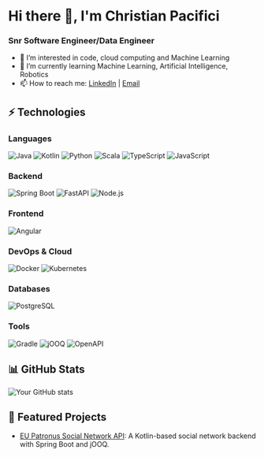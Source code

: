 # Hi there 👋, I'm Christian Pacifici
### Snr Software Engineer/Data Engineer


- 👀 I’m interested in code, cloud computing and Machine Learning
- 🌱 I’m currently learning Machine Learning, Artificial Intelligence, Robotics
- 📫 How to reach me: [LinkedIn](linkedin.com/in/christianpacifici) | [Email](mailto:christian@pacifici.tech)

## ⚡ Technologies
### Languages
![Java](https://img.shields.io/badge/-Java-007396?style=flat-square&logo=java)
![Kotlin](https://img.shields.io/badge/-Kotlin-0095D5?style=flat-square&logo=kotlin)
![Python](https://img.shields.io/badge/-Python-3776AB?style=flat-square&logo=python)
![Scala](https://img.shields.io/badge/-Scala-DC322F?style=flat-square&logo=scala)
![TypeScript](https://img.shields.io/badge/-TypeScript-3178C6?style=flat-square&logo=typescript)
![JavaScript](https://img.shields.io/badge/-JavaScript-F7DF1E?style=flat-square&logo=javascript)

### Backend
![Spring Boot](https://img.shields.io/badge/-Spring%20Boot-6DB33F?style=flat-square&logo=spring-boot)
![FastAPI](https://img.shields.io/badge/-FastAPI-009688?style=flat-square&logo=fastapi)
![Node.js](https://img.shields.io/badge/-Node.js-339933?style=flat-square&logo=node.js)

### Frontend
![Angular](https://img.shields.io/badge/-Angular-DD0031?style=flat-square&logo=angular)

### DevOps & Cloud
![Docker](https://img.shields.io/badge/-Docker-2496ED?style=flat-square&logo=docker)
![Kubernetes](https://img.shields.io/badge/-Kubernetes-326CE5?style=flat-square&logo=kubernetes)

### Databases
![PostgreSQL](https://img.shields.io/badge/-PostgreSQL-336791?style=flat-square&logo=postgresql)

### Tools
![Gradle](https://img.shields.io/badge/-Gradle-02303A?style=flat-square&logo=gradle)
![jOOQ](https://img.shields.io/badge/-jOOQ-EE2222?style=flat-square&logo=jooq)
![OpenAPI](https://img.shields.io/badge/-OpenAPI-6BA539?style=flat-square&logo=openapi-initiative)

## 📊 GitHub Stats
![Your GitHub stats](https://github-readme-stats.vercel.app/api?username=ChristianPacifici&show_icons=true&theme=radical)

## 🌟 Featured Projects
- [EU Patronus Social Network API](https://github.com/ChristianPacifici/eu-patronus-svc): A Kotlin-based social network backend with Spring Boot and jOOQ.
